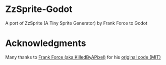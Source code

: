 # ZzSprite-Godot
A port of ZzSprite (A Tiny Sprite Generator) by Frank Force to Godot

# Acknowledgments 
Many thanks to [Frank Force (aka KilledByAPixel)](https://github.com/KilledByAPixel) for his [original code (MIT)](https://github.com/KilledByAPixel/ZzSprite)
